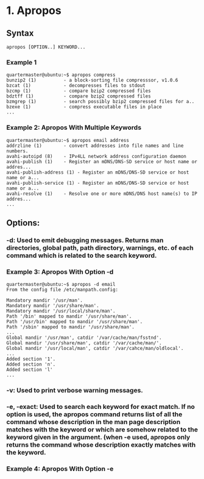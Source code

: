 # 1. Apropos 

## Syntax
```
apropos [OPTION..] KEYWORD...
```
### Example 1
```
quartermaster@ubuntu:~$ apropos compress
bunzip2 (1)          - a block-sorting file compresssor, v1.0.6    
bzcat (1)            - decompresses files to stdout
bzcmp (1)            - compare bzip2 compressed files
bdztff (1)           - compare bzip2 compressed files   
bzmgrep (1)          - search possibly bzip2 compressed files for a..
bzexe (1)            - compress executable files in place 
...            
```
### Example 2: Apropos With Multiple Keywords
```
quartermaster@ubuntu:~$ apropos email address
addrzline (1)        - convert addresses into file names and line numbers.
avahi-autoipd (8)    - IPv4LL network address configuration daemon
avahi-publish (1)    - Register an mDNS/DNS-SD service or host name or addres...
avahi-publish-address (1) - Register an mDNS/DNS-SD service or host name or a...
avahi-publish-service (1) - Register an mDNS/DNS-SD service or host name or a...
avahi-resolve (1)    - Resolve one or more mDNS/DNS host name(s) to IP addres...
...
```
## Options:

### -d: Used to emit debugging messages. Returns man directories, global path, path directory, warnings, etc. of each command which is related to the search keyword. 

### Example 3: Apropos With Option -d
```
quartermaster@ubuntu:~$ apropos -d email
From the config file /etc/manpath.config:

Mandatory mandir '/usr/man'.
Mandatory mandir '/usr/share/man'.
Mandatory mandir '/usr/local/share/man'.
Path '/bin' mapped to mandir '/usr/share/man'.
Path '/usr/bin' mapped to mandir '/usr/share/man'.
Path '/sbin' mapped to mandir '/usr/share/man'.
...
Global mandir '/usr/man', catdir '/var/cache/man/fsstnd'.
Global mandir '/usr/share/man', catdir '/var/cache/man/'.
Global mandir '/usr/local/man', catdir '/var/cahce/man/oldlocal'.
...
Added section '1'.
Added section 'n'.
Added section 'l'
...
```
### -v: Used to print verbose warning messages.
### -e, -exact: Used to search each keyword for exact match. If no option is used, the apropos command returns list of all the command whose description in the man page description matches with the keyword or which are somehow related to the keyword given in the argument. (when -e used, apropos only returns the command whose description exactly matches with the keyword.

### Example 4: Apropos With Option -e 
```
